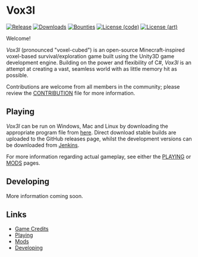 # Vox3l

[![Release](https://img.shields.io/github/release/alstudios/Vox3l.svg)](../../releases/latest)
[![Downloads](https://img.shields.io/github/downloads/alstudios/Vox3l/latest/total.svg "Downloads")](../../releases/latest)
[![Bounties](https://img.shields.io/bountysource/team/alstudios/activity.svg)](https://www.bountysource.com/teams/alstudios)
[![License (code)](https://img.shields.io/badge/license(code)-Apache%202.0-blue.svg)](http://www.apache.org/licenses/LICENSE-2.0)
[![License (art)](https://img.shields.io/badge/license(art)-CC%20BY%204.0-blue.svg)](http://creativecommons.org/licenses/by/4.0/)

Welcome!

_Vox3l_ (pronounced "voxel-cubed") is an open-source Minecraft-inspired voxel-based survival/exploration game built using the Unity3D game development engine. Building on the power and flexibility of C#, _Vox3l_ is an attempt at creating a vast, seamless world with as little memory hit as possible.

Contributions are welcome from all members in the community; please review the [CONTRIBUTION](/CONTRIBUTION.md) file for more information.

## Playing

_Vox3l_ can be run on Windows, Mac and Linux by downloading the appropriate program file from [here](https://github.com/alstudios/Vox3l/releases). Direct download stable builds are uploaded to the GitHub releases page, whilst the development versions can be downloaded from [Jenkins](#missing-link).

For more information regarding actual gameplay, see either the [PLAYING](/PLAYING.md) or [MODS](/MODS.md) pages.

## Developing

More information coming soon.

## Links

* [Game Credits](#missing-link)
* [Playing](#missing-link)
* [Mods](#missing-link)
* [Developing](#missing-link)
